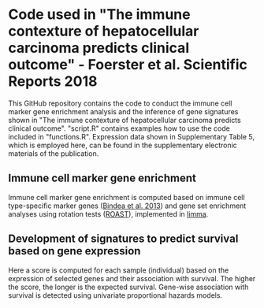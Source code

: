 # Code used in "The immune contexture of hepatocellular carcinoma predicts clinical outcome" - Foerster et al. Scientific Reports 2018
This GitHub repository contains the code to conduct the immune cell marker gene enrichment analysis and the inference of gene signatures shown in "The immune contexture of hepatocellular carcinoma predicts clinical outcome".
"script.R" contains examples how to use the code included in "functions.R". Expression data shown in Supplementary Table 5, which is employed here, can be found in the supplementary electronic materials of the publication.

## Immune cell marker gene enrichment
Immune cell marker gene enrichment is computed based on immune cell type-specific marker genes ([Bindea et al. 2013](http://www.cell.com/immunity/fulltext/S1074-7613(13)00437-8)) and gene set enrichment analyses using rotation tests ([ROAST](https://academic.oup.com/bioinformatics/article/26/17/2176/200022)), implemented in [limma](https://www.bioconductor.org/packages/release/bioc/html/limma.html).


## Development of signatures to predict survival based on gene expression
Here a score is computed for each sample (individual) based on the expression of selected genes and their association with survival. The higher the score, the longer is the expected survival. Gene-wise association with survival is detected using univariate proportional hazards models.


